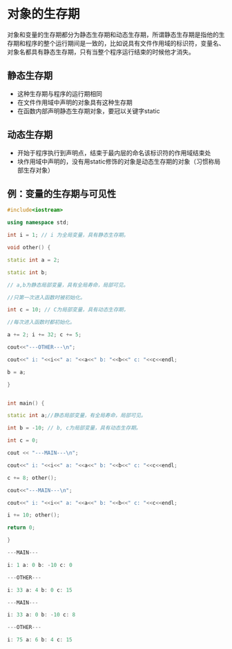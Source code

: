 # 对象的生存期

对象和变量的生存期都分为静态生存期和动态生存期，所谓静态生存期是指他的生存期和程序的整个运行期间是一致的，比如说具有文件作用域的标识符，变量名、对象名都具有静态生存期，只有当整个程序运行结束的时候他才消失。

## 静态生存期

* 这种生存期与程序的运行期相同
* 在文件作用域中声明的对象具有这种生存期
* 在函数内部声明静态生存期对象，要冠以关键字static

## 动态生存期

* 开始于程序执行到声明点，结束于最内层的命名该标识符的作用域结束处
* 块作用域中声明的，没有用static修饰的对象是动态生存期的对象（习惯称局部生存对象）

## 例：变量的生存期与可见性

```c++
#include<iostream>

using namespace std;

int i = 1; // i 为全局变量，具有静态生存期。

void other() {

static int a = 2;

static int b;

// a,b为静态局部变量，具有全局寿命，局部可见。

//只第一次进入函数时被初始化。

int c = 10; // C为局部变量，具有动态生存期，

//每次进入函数时都初始化。

a += 2; i += 32; c += 5;

cout<<"---OTHER---\n";

cout<<" i: "<<i<<" a: "<<a<<" b: "<<b<<" c: "<<c<<endl;

b = a;

}


int main() {

static int a;//静态局部变量，有全局寿命，局部可见。

int b = -10; // b, c为局部变量，具有动态生存期。

int c = 0;

cout << "---MAIN---\n";

cout<<" i: "<<i<<" a: "<<a<<" b: "<<b<<" c: "<<c<<endl;

c += 8; other();

cout<<"---MAIN---\n";

cout<<" i: "<<i<<" a: "<<a<<" b: "<<b<<" c: "<<c<<endl;

i += 10; other();

return 0;

}
```

```c++
---MAIN---

i: 1 a: 0 b: -10 c: 0

---OTHER---

i: 33 a: 4 b: 0 c: 15

---MAIN---

i: 33 a: 0 b: -10 c: 8

---OTHER---

i: 75 a: 6 b: 4 c: 15
```

